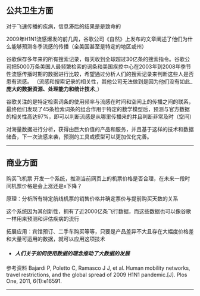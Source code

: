 ## 公共卫生方面

对于飞速传播的疾病，信息滞后的结果是是致命的

2009年H1N1流感爆发的前几周，谷歌公司《自然》上发布的文章阐述了他们为什么能够预测冬季流感的传播（全美国甚至是特定的地区或州）

谷歌保存多年来的所有搜索记录，每天收到全球超过30亿条的搜索指令。谷歌公司把5000万条美国人最频繁检索的词条和美国疾控中心在2003年到2008年季节性流感传播时期的数据进行比较，希望通过分析人们的搜索记录来判断这些人是否患有流感。 （流感和搜索记录的相关性，其他公司无法做到是因为他们没有如此_**庞大的数据资源、处理能力和统计技术**_）

谷歌关注的是特定检索词条的使用频率与流感在时间和空间上的传播之间的联系，最终他们发现了45条检索词条的组合作用于特定的数学模型后，预测与官方数据的相关性高达97%，即可以判断流感是从哪里传播来的并且判断非常及时（空间）

对海量数据进行分析，获得由巨大价值的产品和服务，并且基于这样的技术和数据储备，下一次流感来袭，预测的工具或模型可以更加优化完善。

---

## 商业方面

购买飞机票   开发一个系统，推测当前网页上的机票价格是否合理，在未来一段时间机票价格是会上涨还是x下降？

原理：分析所有特定航线机票的销售价格并确定票价与提前购买天数的关系

这个系统因为其创新性，拥有了近2000亿条飞行数据，而这些数据也可以像谷歌一样用来预测和评估疾病的流行

拓展应用：宾馆预订、二手车购买等等，只要是产品差异不大且存在大幅度价格差和大量可运用的数据，就可以应用这项技术

* #### _**人们关于如何使用数据的理念推动了大数据的发展**_

参考资料  Bajardi P, Poletto C, Ramasco J J, et al. Human mobility networks, travel restrictions, and the global spread of 2009 H1N1 pandemic.\[J\]. Plos One, 2011, 6\(1\):e16591.

---




